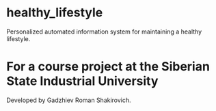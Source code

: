# healthy_lifestyle
Personalized automated information system for maintaining a healthy lifestyle.
# For a course project at the Siberian State Industrial University

Developed by Gadzhiev Roman Shakirovich.
